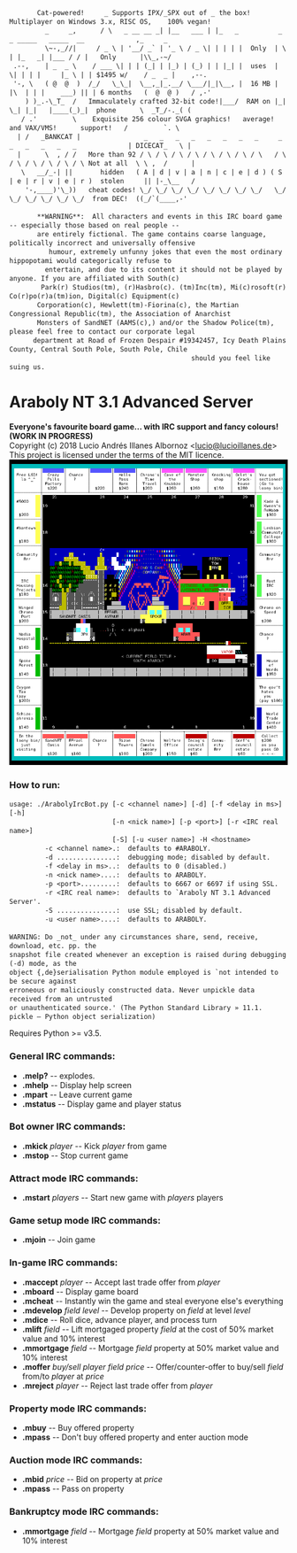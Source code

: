 ```
       Cat-powered!     _ Supports IPX/_SPX out of _ the box!  Multiplayer on Windows 3.x, RISC OS,    100% vegan!
         _     _,      / \   _ __ __ _| |__   ___ | |_   _          _   _ _____   _____  __             ,_     _        
         \~-,_//|     / _ \ | '__/ _` | '_ \ / _ \| | | | |  Only  | \ | |_   _| |___ / / |   Only      |\\_,-~/        
 .--,    | _  _ \    / ___ \| | | (_| | |_) | (_) | | |_| |  uses  |  \| | | |     |_ \ | | $1495 w/    / _  _ |    ,--.
 '-, \   ( @  @  )  /_/   \_\_|  \__,_|_.__/ \___/|_|\__, |  16 MB | |\  | | |    ___) || | 6 months   (  @  @ )   / ,-'
    ) )_.-\_T_  /   Immaculately crafted 32-bit code!|___/  RAM on |_| \_| |_|   |____(_)_|  phone      \  _T_/-._( (   
   / .'         \    Exquisite 256 colour SVGA graphics!   average!       and VAX/VMS!      support!   /         `. \  
  | /   _BANKCAT |                _   _   _   _   _   _   _   _     _   _   _   _   _   _             | DICECAT_   \ | 
  |      \  , / /   More than 92 / \ / \ / \ / \ / \ / \ / \ / \   / \ / \ / \ / \ / \ / \ Not at all  \ \ ,  /      | 
   \   __/_-| ||       hidden   ( A | d | v | a | n | c | e | d ) ( S | e | r | v | e | r )  stolen     || |-_\__   /  
    '-,____)'\_))   cheat codes! \_/ \_/ \_/ \_/ \_/ \_/ \_/ \_/   \_/ \_/ \_/ \_/ \_/ \_/  from DEC!  ((_/`(____,-'   
    
       **WARNING**:  All characters and events in this IRC board game -- especially those based on real people --
       are entirely fictional. The game contains coarse language, politically incorrect and universally offensive
          humour, extremely unfunny jokes that even the most ordinary hippopotami would categorically refuse to
         entertain, and due to its content it should not be played by anyone. If you are affiliated with South(c)
        Park(r) Studios(tm), (r)Hasbro(c). (tm)Inc(tm), Mi(c)rosoft(r) Co(r)po(r)a(tm)ion, Digital(c) Equipment(c)
       Corporation(c), Hewlett(tm)-Fiorina(c), the Martian Congressional Republic(tm), the Association of Anarchist
       Monsters of SandNET (AAMS(c),) and/or the Shadow Police(tm), please feel free to contact our corporate legal
      department at Road of Frozen Despair #19342457, Icy Death Plains County, Central South Pole, South Pole, Chile
                                              should you feel like suing us.
```

# Araboly NT 3.1 Advanced Server
**Everyone's favourite board game... with IRC support and fancy colours! (WORK IN PROGRESS)**  
Copyright (c) 2018 Lucio Andrés Illanes Albornoz <<lucio@lucioillanes.de>>  
This project is licensed under the terms of the MIT licence.
![Screenshot](https://raw.githubusercontent.com/lalbornoz/araboly/master/assets/ArabolyBoardSouth.png "Screenshot")

### How to run:
```
usage: ./ArabolyIrcBot.py [-c <channel name>] [-d] [-f <delay in ms>]  [-h]
                          [-n <nick name>] [-p <port>] [-r <IRC real name>]
                          [-S] [-u <user name>] -H <hostname>
         -c <channel name>.:  defaults to #ARABOLY.
         -d ...............:  debugging mode; disabled by default.
         -f <delay in ms>..:  defaults to 0 (disabled.)
         -n <nick name>....:  defaults to ARABOLY.
         -p <port>.........:  defaults to 6667 or 6697 if using SSL.
         -r <IRC real name>:  defaults to `Araboly NT 3.1 Advanced Server'.
         -S ...............:  use SSL; disabled by default.
         -u <user name>....:  defaults to ARABOLY.

WARNING: Do _not_ under any circumstances share, send, receive, download, etc. pp. the
snapshot file created whenever an exception is raised during debugging (-d) mode, as the
object {,de}serialisation Python module employed is `not intended to be secure against
erroneous or maliciously constructed data. Never unpickle data received from an untrusted
or unauthenticated source.' (The Python Standard Library » 11.1. pickle — Python object serialization)
```
Requires Python >= v3.5.

### General IRC commands:
* **.melp?** -- explodes.
* **.mhelp** -- Display help screen
* **.mpart** -- Leave current game
* **.mstatus** -- Display game and player status

### Bot owner IRC commands:
* **.mkick** *player* -- Kick *player* from game
* **.mstop** -- Stop current game

### Attract mode IRC commands:
* **.mstart** *players* -- Start new game with *players* players

### Game setup mode IRC commands:
* **.mjoin** -- Join game

### In-game IRC commands:
* **.maccept** *player* -- Accept last trade offer from *player*
* **.mboard** -- Display game board
* **.mcheat** -- Instantly win the game and steal everyone else's everything
* **.mdevelop** *field* *level* -- Develop property on *field* at level *level*
* **.mdice** -- Roll dice, advance player, and process turn
* **.mlift** *field* -- Lift mortgaged property *field* at the cost of 50% market value and 10% interest
* **.mmortgage** *field* -- Mortgage *field* property at 50% market value and 10% interest
* **.moffer** *buy/sell* *player* *field* *price* -- Offer/counter-offer to buy/sell *field* from/to *player* at *price*
* **.mreject** *player* -- Reject last trade offer from *player*

### Property mode IRC commands:
* **.mbuy** -- Buy offered property
* **.mpass** -- Don't buy offered property and enter auction mode

### Auction mode IRC commands:
* **.mbid** *price* -- Bid on property at *price*
* **.mpass** -- Pass on property

### Bankruptcy mode IRC commands:
* **.mmortgage** *field* -- Mortgage *field* property at 50% market value and 10% interest
